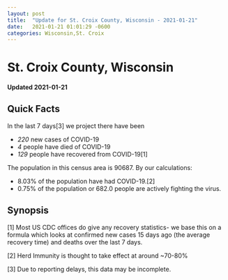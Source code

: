 ```yaml
---
layout: post
title:  "Update for St. Croix County, Wisconsin - 2021-01-21"
date:   2021-01-21 01:01:29 -0600
categories: Wisconsin,St. Croix
---
```


# St. Croix County, Wisconsin
#### Updated 2021-01-21

## Quick Facts

In the last 7 days[3] we project there have been
- *220* new cases of COVID-19
- *4* people have died of COVID-19
- *129* people have recovered from COVID-19[1]

The population in this census area is 90687. By our calculations:
- 8.03% of the population have had COVID-19.[2]
- 0.75% of the population or 682.0 people are actively fighting the virus.

## Synopsis




[1] Most US CDC offices do give any recovery statistics- we base this on a formula which looks at confirmed new cases
15 days ago (the average recovery time) and deaths over the last 7 days.

[2] Herd Immunity is thought to take effect at around ~70-80%

[3] Due to reporting delays, this data may be incomplete.
 
    